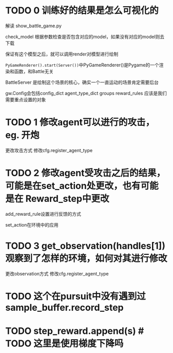 # TODO 0 训练好的结果是怎么可视化的

解读 show_battle_game.py

check_model 根据参数检查是否包含对应的model，如果没有对应的model则去下载

保证有这个模型之后，就可以调用render对模型进行绘制

`PyGameRenderer().start(Server())`中PyGameRenderer()是Pygame的一个渲染和函数，和Battle无关

BattleServer 是绘制这个场景的核心，确实一个一直运动的场景肯定需要后台

gw.Config会包括config_dict agent_type_dict groups reward_rules 应该是我们需要重点设置的对象

# TODO 1 修改agent可以进行的攻击，eg. 开炮

更改攻击方式 修改cfg.register_agent_type


# TODO 2 修改agent受攻击之后的结果，可能是在set_action处更改，也有可能是在 Reward_step中更改

add_reward_rule设置进行反馈的方式

set_action在环境中的应用

# TODO 3 get_observation(handles[1]) 观察到了怎样的环境，如何对其进行修改

更改observation方式 修改cfg.register_agent_type

# TODO 这个在pursuit中没有遇到过 sample_buffer.record_step

# TODO step_reward.append(s)  # TODO 这里是使用梯度下降吗